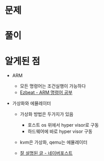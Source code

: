 # 문제



# 풀이



# 알게된 점

- ARM
  - 모든 명령어는 조건실행이 가능하다
  - [Ezbeat - ARM 명령어 공부](https://ezbeat.tistory.com/359)
  
- 가상화와 에뮬레이터

  - 가상화 방법은 두가지가 있음

    - 호스트 os 위에서 hyper visor로 구동
    - 하드웨어에 바로 hyper visor 구동

  - kvm은 가상화, qemu는 에뮬레이터

  - [잘 설명된 글 - 네이버포스트](http://blog.naver.com/PostView.nhn?blogId=alice_k106&logNo=221179347223&parentCategoryNo=7&categoryNo=&viewDate=&isShowPopularPosts=true&from=search)

    